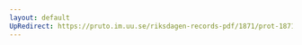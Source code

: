 ```yaml
---
layout: default
UpRedirect: https://pruto.im.uu.se/riksdagen-records-pdf/1871/prot-1871--fk--117/prot-1871--fk--117_002.pdf
---
```

